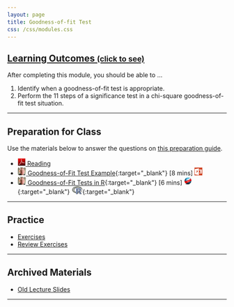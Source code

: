 ```yaml
---
layout: page
title: Goodness-of-fit Test
css: /css/modules.css
---
```


<div class="panel-group-ILOs">
  <div class="panel panel-default">
    <div class="panel-heading">
      <h2 class="panel-title">
        <a data-toggle="collapse" href="#ILOs">Learning Outcomes <small>(click to see)</small></a>
      </h2>
    </div>
    <div id="ILOs" class="panel-collapse collapse">
      <div class="panel-body">

<p>After completing this module, you should be able to ...</p>

<ol>
  <li>Identify when a goodness-of-fit test is appropriate.</li>
  <li>Perform the 11 steps of a significance test in a chi-square goodness-of-fit test situation.</li>
</ol>
      </div>
    </div>
  </div>
</div>

----

## Preparation for Class

Use the materials below to answer the questions on [this preparation guide](GOFTest_Prep).

* [![PDF](../img/pdf.png) Reading](../book/Goodness-of-Fit.pdf)
* [![Vimeo](../img/dhovid.png) Goodness-of-Fit Test Example](https://vimeo.com/user45324800/goftest-ex1){:target="_blank"} [8 mins] [![PowerPoint](../img/ppt.png)](PPT/GOFTest_PPT.pptx)
* [![Vimeo](../img/dhovid.png) Goodness-of-Fit Tests in R](https://vimeo.com/user45324800/rgoftest){:target="_blank"} [6 mins] [![Web](../img/web.png)](HO/GOFTest_RHO.html){:target="_blank"}  [![R](../img/Rlogo.png)](HO/GOFTest_RHO.R){:target="_blank"}

----

## Practice

* [Exercises](CE/GOFTest_CE)
* [Review Exercises](RE/GOFTest_RevEx)

----

## Archived Materials

* [Old Lecture Slides](PPT/GOFTest_PPT_old.pptx)

----
